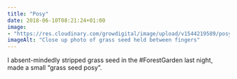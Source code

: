 ```yaml
---
title: "Posy"
date: 2018-06-10T08:21:24+01:00
image: 
- "https://res.cloudinary.com/growdigital/image/upload/v1544219589/posy-41799074555.jpg"
imageAlt: "Close up photo of grass seed held between fingers"
---
```


I absent-mindedly stripped grass seed in the #ForestGarden last night, made a small “grass seed posy”.
